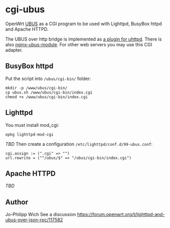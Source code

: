 # cgi-ubus
OpenWrt [UBUS](https://openwrt.org/docs/techref/ubus) as a CGI program to be used with Lighttpd, BusyBox httpd and Apache HTTPD.

The UBUS over http bridge is implemented as [a plugin for uhttpd](https://git.openwrt.org/?p=project/uhttpd.git;a=blob;f=ubus.c;hb=HEAD).
There is also [nginx-ubus-module](https://github.com/Ansuel/nginx-ubus-module).
For other web servers you may use this CGI adapter.

## BusyBox httpd
Put the script into `/ubus/cgi-bin/` folder:

    mkdir -p /www/ubus/cgi-bin/
    cp ubus.sh /www/ubus/cgi-bin/index.cgi
    chmod +x /www/ubus/cgi-bin/index.cgi

## Lighttpd
You must install mod_cgi:

    opkg lighttpd-mod-cgi

*TBD*
Then create a configuration `/etc/lighttpd/conf.d/99-ubus.conf`:

    cgi.assign := (".cgi" => "")
    url.rewrite = ("^/ubus/$" => "/ubus/cgi-bin/index.cgi")

## Apache HTTPD
*TBD*


## Author
Jo-Philipp Wich
See a discussion https://forum.openwrt.org/t/lighttpd-and-ubus-over-json-rpc/117582